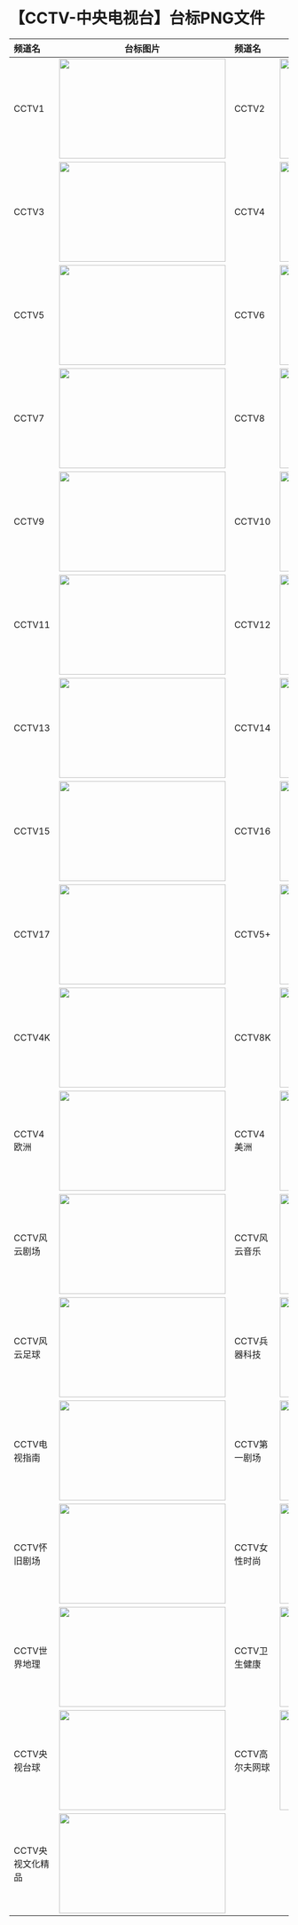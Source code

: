 # 【CCTV-中央电视台】台标PNG文件
|频道名|台标图片|频道名|台标图片|
|:---|:---:|:---|:---:|
|CCTV1|<img src="https://raw.githubusercontent.com/wanglindl/TVLogo/main/img/CCTV1.png" width="300" height="180">|CCTV2|<img src="https://raw.githubusercontent.com/wanglindl/TVLogo/main/img/CCTV2.png" width="300" height="180">|
|CCTV3|<img src="https://raw.githubusercontent.com/wanglindl/TVLogo/main/img/CCTV3.png" width="300" height="180">|CCTV4|<img src="https://raw.githubusercontent.com/wanglindl/TVLogo/main/img/CCTV4.png" width="300" height="180">|
|CCTV5|<img src="https://raw.githubusercontent.com/wanglindl/TVLogo/main/img/CCTV5.png" width="300" height="180">|CCTV6|<img src="https://raw.githubusercontent.com/wanglindl/TVLogo/main/img/CCTV6.png" width="300" height="180">|
|CCTV7|<img src="https://raw.githubusercontent.com/wanglindl/TVLogo/main/img/CCTV7.png" width="300" height="180">|CCTV8|<img src="https://raw.githubusercontent.com/wanglindl/TVLogo/main/img/CCTV8.png" width="300" height="180">|
|CCTV9|<img src="https://raw.githubusercontent.com/wanglindl/TVLogo/main/img/CCTV9.png" width="300" height="180">|CCTV10|<img src="https://raw.githubusercontent.com/wanglindl/TVLogo/main/img/CCTV10.png" width="300" height="180">|
|CCTV11|<img src="https://raw.githubusercontent.com/wanglindl/TVLogo/main/img/CCTV11.png" width="300" height="180">|CCTV12|<img src="https://raw.githubusercontent.com/wanglindl/TVLogo/main/img/CCTV12.png" width="300" height="180">|
|CCTV13|<img src="https://raw.githubusercontent.com/wanglindl/TVLogo/main/img/CCTV13.png" width="300" height="180">|CCTV14|<img src="https://raw.githubusercontent.com/wanglindl/TVLogo/main/img/CCTV14.png" width="300" height="180">|
|CCTV15|<img src="https://raw.githubusercontent.com/wanglindl/TVLogo/main/img/CCTV15.png" width="300" height="180">|CCTV16|<img src="https://raw.githubusercontent.com/wanglindl/TVLogo/main/img/CCTV16.png" width="300" height="180">|
|CCTV17|<img src="https://raw.githubusercontent.com/wanglindl/TVLogo/main/img/CCTV17.png" width="300" height="180">|CCTV5+|<img src="https://raw.githubusercontent.com/wanglindl/TVLogo/main/img/CCTV5plus.png" width="300" height="180">|
|CCTV4K|<img src="https://raw.githubusercontent.com/wanglindl/TVLogo/main/img/CCTV4K.png" width="300" height="180">|CCTV8K|<img src="https://raw.githubusercontent.com/wanglindl/TVLogo/main/img/CCTV8K.png" width="300" height="180">|
|CCTV4欧洲|<img src="https://raw.githubusercontent.com/wanglindl/TVLogo/main/img/CCTV4oz.png" width="300" height="180">|CCTV4美洲|<img src="https://raw.githubusercontent.com/wanglindl/TVLogo/main/img/CCTV4mz.png" width="300" height="180">|
|CCTV风云剧场|<img src="https://raw.githubusercontent.com/wanglindl/TVLogo/main/img/CCTVfyjc.png" width="300" height="180">|CCTV风云音乐|<img src="https://raw.githubusercontent.com/wanglindl/TVLogo/main/img/CCTVfyyy.png" width="300" height="180">|
|CCTV风云足球|<img src="https://raw.githubusercontent.com/wanglindl/TVLogo/main/img/CCTVfyzq.png" width="300" height="180">|CCTV兵器科技|<img src="https://raw.githubusercontent.com/wanglindl/TVLogo/main/img/CCTVbqkj.png" width="300" height="180">|
|CCTV电视指南|<img src="https://raw.githubusercontent.com/wanglindl/TVLogo/main/img/CCTVdszn.png" width="300" height="180">|CCTV第一剧场|<img src="https://raw.githubusercontent.com/wanglindl/TVLogo/main/img/CCTVdyjc.png" width="300" height="180">|
|CCTV怀旧剧场|<img src="https://raw.githubusercontent.com/wanglindl/TVLogo/main/img/CCTVhjjc.png" width="300" height="180">|CCTV女性时尚|<img src="https://raw.githubusercontent.com/wanglindl/TVLogo/main/img/CCTVnxss.png" width="300" height="180">|
|CCTV世界地理|<img src="https://raw.githubusercontent.com/wanglindl/TVLogo/main/img/CCTVsjdl.png" width="300" height="180">|CCTV卫生健康|<img src="https://raw.githubusercontent.com/wanglindl/TVLogo/main/img/CCTVwsjk.png" width="300" height="180">|
|CCTV央视台球|<img src="https://raw.githubusercontent.com/wanglindl/TVLogo/main/img/CCTVystq.png" width="300" height="180">|CCTV高尔夫网球|<img src="https://raw.githubusercontent.com/wanglindl/TVLogo/main/img/CCTVgefwq.png" width="300" height="180">|
|CCTV央视文化精品|<img src="https://raw.githubusercontent.com/wanglindl/TVLogo/main/img/CCTVyswhjp.png" width="300" height="180">|
